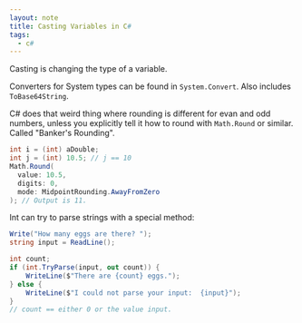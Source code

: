 ```yaml
---
layout: note
title: Casting Variables in C#
tags:
  - c#
---
```


Casting is changing the type of a variable.

Converters for System types can be found in `System.Convert`. Also includes
`ToBase64String`.

C# does that weird thing where rounding is different for evan and odd numbers,
unless you explicitly tell it how to round with `Math.Round` or similar. Called
"Banker's Rounding".

```c#
int i = (int) aDouble;
int j = (int) 10.5; // j == 10
Math.Round(
  value: 10.5,
  digits: 0,
  mode: MidpointRounding.AwayFromZero
); // Output is 11.
```

Int can try to parse strings with a special method:

```c#
Write("How many eggs are there? ");
string input = ReadLine();

int count;
if (int.TryParse(input, out count)) {
    WriteLine($"There are {count} eggs.");
} else {
    WriteLine($"I could not parse your input:  {input}");
}
// count == either 0 or the value input.
```

